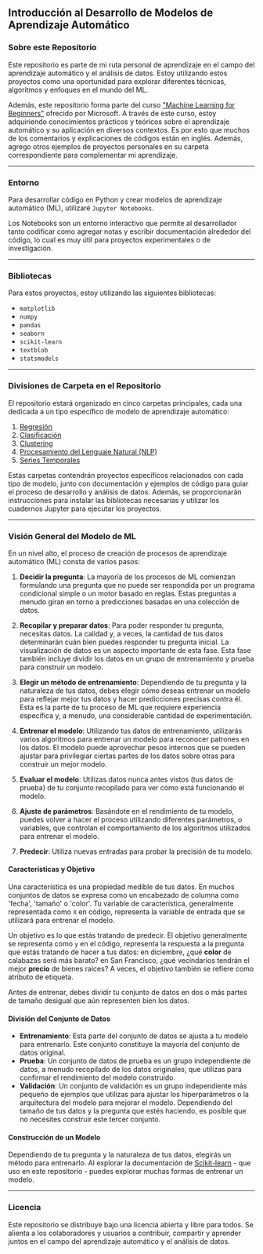 ## Introducción al Desarrollo de Modelos de Aprendizaje Automático

### Sobre este Repositorio

Este repositorio es parte de mi ruta personal de aprendizaje en el campo del aprendizaje automático y el análisis de datos. Estoy utilizando estos proyectos como una oportunidad para explorar diferentes técnicas, algoritmos y enfoques en el mundo del ML.

Además, este repositorio forma parte del curso ["Machine Learning for Beginners"](https://github.com/microsoft/ML-For-Beginners) ofrecido por Microsoft. A través de este curso, estoy adquiriendo conocimientos prácticos y teóricos sobre el aprendizaje automático y su aplicación en diversos contextos. Es por esto que muchos de los comentarios y explicaciones de códigos están en inglés. Además, agrego otros ejemplos de proyectos personales en su carpeta correspondiente para complementar mi aprendizaje.

---


### Entorno

Para desarrollar código en Python y crear modelos de aprendizaje automático (ML), utilizaré `Jupyter Notebooks`.

Los Notebooks son un entorno interactivo que permite al desarrollador tanto codificar como agregar notas y escribir documentación alrededor del código, lo cual es muy útil para proyectos experimentales o de investigación.

---

### Bibliotecas

Para estos proyectos, estoy utilizando las siguientes bibliotecas:
- `matplotlib`
- `numpy`
- `pandas`
- `seaborn`
- `scikit-learn`
- `textblob`
- `statsmodels`

---

### Divisiones de Carpeta en el Repositorio

El repositorio estará organizado en cinco carpetas principales, cada una dedicada a un tipo específico de modelo de aprendizaje automático:
1. [Regresión](./Regression/README.md)
2. [Clasificación](./Classification/README.md)
3. [Clustering](./Clustering/README.md)
4. [Procesamiento del Lenguaje Natural (NLP)](./NLP/README.md)
5. [Series Temporales](./TimeSeries/README.md)

Estas carpetas contendrán proyectos específicos relacionados con cada tipo de modelo, junto con documentación y ejemplos de código para guiar el proceso de desarrollo y análisis de datos. Además, se proporcionarán instrucciones para instalar las bibliotecas necesarias y utilizar los cuadernos Jupyter para ejecutar los proyectos.


---

### Visión General del Modelo de ML

En un nivel alto, el proceso de creación de procesos de aprendizaje automático (ML) consta de varios pasos:

1. **Decidir la pregunta**: La mayoría de los procesos de ML comienzan formulando una pregunta que no puede ser respondida por un programa condicional simple o un motor basado en reglas. Estas preguntas a menudo giran en torno a predicciones basadas en una colección de datos.
   
2. **Recopilar y preparar datos**: Para poder responder tu pregunta, necesitas datos. La calidad y, a veces, la cantidad de tus datos determinarán cuán bien puedes responder tu pregunta inicial. La visualización de datos es un aspecto importante de esta fase. Esta fase también incluye dividir los datos en un grupo de entrenamiento y prueba para construir un modelo.
   
3. **Elegir un método de entrenamiento**: Dependiendo de tu pregunta y la naturaleza de tus datos, debes elegir cómo deseas entrenar un modelo para reflejar mejor tus datos y hacer predicciones precisas contra él. Esta es la parte de tu proceso de ML que requiere experiencia específica y, a menudo, una considerable cantidad de experimentación.
   
4. **Entrenar el modelo**: Utilizando tus datos de entrenamiento, utilizarás varios algoritmos para entrenar un modelo para reconocer patrones en los datos. El modelo puede aprovechar pesos internos que se pueden ajustar para privilegiar ciertas partes de los datos sobre otras para construir un mejor modelo.
   
5. **Evaluar el modelo**: Utilizas datos nunca antes vistos (tus datos de prueba) de tu conjunto recopilado para ver cómo está funcionando el modelo.
   
6. **Ajuste de parámetros**: Basándote en el rendimiento de tu modelo, puedes volver a hacer el proceso utilizando diferentes parámetros, o variables, que controlan el comportamiento de los algoritmos utilizados para entrenar el modelo.
   
7. **Predecir**: Utiliza nuevas entradas para probar la precisión de tu modelo.

#### Características y Objetivo

Una característica es una propiedad medible de tus datos. En muchos conjuntos de datos se expresa como un encabezado de columna como 'fecha', 'tamaño' o 'color'. Tu variable de característica, generalmente representada como `X` en código, representa la variable de entrada que se utilizará para entrenar el modelo.

Un objetivo es lo que estás tratando de predecir. El objetivo generalmente se representa como `y` en el código, representa la respuesta a la pregunta que estás tratando de hacer a tus datos: en diciembre, ¿qué **color** de calabazas será más barato? en San Francisco, ¿qué vecindarios tendrán el mejor **precio** de bienes raíces? A veces, el objetivo también se refiere como atributo de etiqueta.

Antes de entrenar, debes dividir tu conjunto de datos en dos o más partes de tamaño desigual que aún representen bien los datos.

#### División del Conjunto de Datos

- **Entrenamiento**: Esta parte del conjunto de datos se ajusta a tu modelo para entrenarlo. Este conjunto constituye la mayoría del conjunto de datos original.
- **Prueba**: Un conjunto de datos de prueba es un grupo independiente de datos, a menudo recopilado de los datos originales, que utilizas para confirmar el rendimiento del modelo construido.
- **Validación**: Un conjunto de validación es un grupo independiente más pequeño de ejemplos que utilizas para ajustar los hiperparámetros o la arquitectura del modelo para mejorar el modelo. Dependiendo del tamaño de tus datos y la pregunta que estés haciendo, es posible que no necesites construir este tercer conjunto.

#### Construcción de un Modelo

Dependiendo de tu pregunta y la naturaleza de tus datos, elegirás un método para entrenarlo. Al explorar la documentación de [Scikit-learn](https://scikit-learn.org/stable/user_guide.html) - que uso en este repositorio - puedes explorar muchas formas de entrenar un modelo.

---

### Licencia

Este repositorio se distribuye bajo una licencia abierta y libre para todos. Se alienta a los colaboradores y usuarios a contribuir, compartir y aprender juntos en el campo del aprendizaje automático y el análisis de datos.


